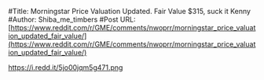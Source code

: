 #Title: Morningstar Price Valuation Updated. Fair Value $315, suck it Kenny
#Author: Shiba_me_timbers
#Post URL: [https://www.reddit.com/r/GME/comments/nwoprr/morningstar_price_valuation_updated_fair_value/](https://www.reddit.com/r/GME/comments/nwoprr/morningstar_price_valuation_updated_fair_value/)


https://i.redd.it/5jo00jqm5g471.png